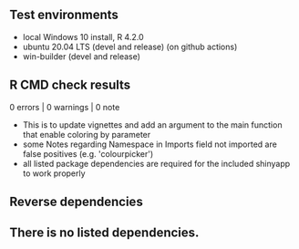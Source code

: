 ## Test environments
* local Windows 10 install, R 4.2.0
* ubuntu 20.04 LTS (devel and release) (on github actions)
* win-builder (devel and release)

## R CMD check results

0 errors | 0 warnings | 0 note

* This is to update vignettes and add an argument to the main function that enable coloring by parameter
* some Notes regarding Namespace in Imports field not imported are false positives (e.g. 'colourpicker')
* all listed package dependencies are required for the included shinyapp to work properly
## Reverse dependencies

There is no listed dependencies.
---